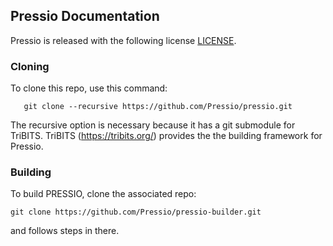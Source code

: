 
## Pressio Documentation

Pressio is released with the following license [LICENSE](./LICENSE).

### Cloning
To clone this repo, use this command:
```
   git clone --recursive https://github.com/Pressio/pressio.git
```
The recursive option is necessary because it has a git submodule for TriBITS.
TriBITS (https://tribits.org/) provides the the building framework for Pressio.

### Building
To build PRESSIO, clone the associated repo:
```
git clone https://github.com/Pressio/pressio-builder.git
```
and follows steps in there.
